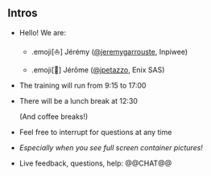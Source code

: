 ## Intros

- Hello! We are:

   - .emoji[⛵] Jérémy ([@jeremygarrouste](https://twitter.com/jeremygarrouste), Inpiwee)

   - .emoji[🐳] Jérôme ([@jpetazzo](https://twitter.com/jpetazzo), Enix SAS)

- The training will run from 9:15 to 17:00

- There will be a lunch break at 12:30

  (And coffee breaks!)

- Feel free to interrupt for questions at any time

- *Especially when you see full screen container pictures!*

- Live feedback, questions, help: @@CHAT@@
